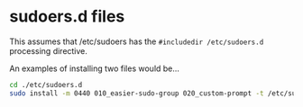 # sudoers.d files
This assumes that /etc/sudoers has the `#includedir /etc/sudoers.d` processing directive.

An examples of installing two files would be...

```sh
cd ./etc/sudoers.d
sudo install -m 0440 010_easier-sudo-group 020_custom-prompt -t /etc/sudoers.d
```

